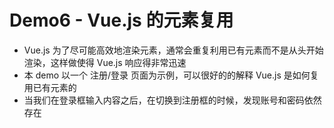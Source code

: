 # Demo6 - Vue.js 的元素复用
- Vue.js 为了尽可能高效地渲染元素，通常会重复利用已有元素而不是从头开始渲染，这样做使得 Vue.js 响应得非常迅速
- 本 demo 以一个 注册/登录 页面为示例，可以很好的的解释 Vue.js 是如何复用已有元素的
- 当我们在登录框输入内容之后，在切换到注册框的时候，发现账号和密码依然存在

